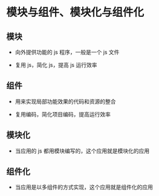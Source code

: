 # 模块与组件、模块化与组件化

## 模块

- 向外提供功能的 js 程序，一般是一个 js 文件

- 复用 js，简化 js，提高 js 运行效率

## 组件

- 用来实现局部功能效果的代码和资源的整合

- 复用编码，简化项目编码，提高运行效率

## 模块化

- 当应用的 js 都用模块编写的，这个应用就是模块化的应用

## 组件化

- 当应用是以多组件的方式实现，这个应用就是组件化的应用